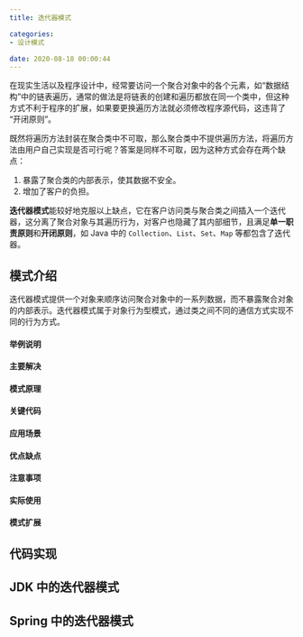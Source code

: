 ```yaml
---
title: 迭代器模式

categories:
- 设计模式

date: 2020-08-18 00:00:44
---
```

在现实生活以及程序设计中，经常要访问一个聚合对象中的各个元素，如“数据结构”中的链表遍历，通常的做法是将链表的创建和遍历都放在同一个类中，但这种方式不利于程序的扩展，如果要更换遍历方法就必须修改程序源代码，这违背了 “开闭原则”。

既然将遍历方法封装在聚合类中不可取，那么聚合类中不提供遍历方法，将遍历方法由用户自己实现是否可行呢？答案是同样不可取，因为这种方式会存在两个缺点：
1. 暴露了聚合类的内部表示，使其数据不安全。
1. 增加了客户的负担。

**迭代器模式**能较好地克服以上缺点，它在客户访问类与聚合类之间插入一个迭代器，这分离了聚合对象与其遍历行为，对客户也隐藏了其内部细节，且满足**单一职责原则**和**开闭原则**，如 Java 中的 `Collection`、`List`、`Set`、`Map` 等都包含了迭代器。

## 模式介绍
迭代器模式提供一个对象来顺序访问聚合对象中的一系列数据，而不暴露聚合对象的内部表示。迭代器模式属于对象行为型模式，通过类之间不同的通信方式实现不同的行为方式。

#### 举例说明

#### 主要解决

#### 模式原理

#### 关键代码

#### 应用场景

#### 优点缺点

#### 注意事项

#### 实际使用

#### 模式扩展

## 代码实现

## JDK 中的迭代器模式

## Spring 中的迭代器模式